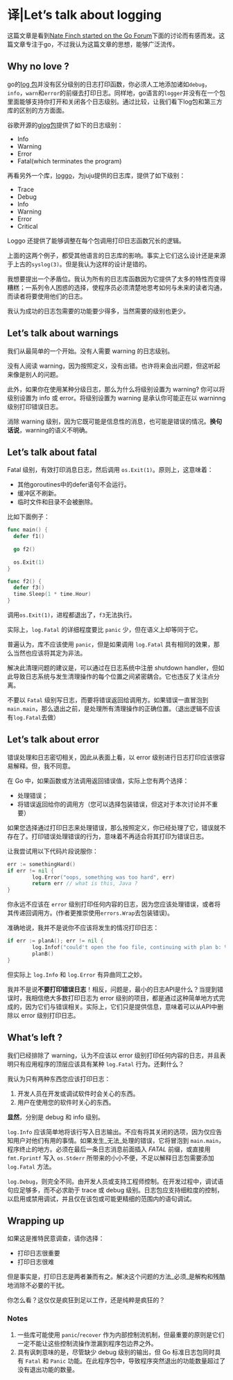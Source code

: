 # 译|Let’s talk about logging

这篇文章是看到[Nate Finch started on the Go Forum](https://forum.golangbridge.org/t/whats-so-bad-about-the-stdlibs-log-package/1435/)下面的讨论而有感而发。这篇文章专注于go，不过我认为这篇文章的思想，能够广泛流传。



## Why no love ?

go的[log 包](https://golang.org/pkg/log/)并没有区分级别的日志打印函数，你必须人工地添加诸如`debug`，`info`，`warn`和`error`的前缀去打印日志。同样地，go语言的`logger`并没有在一个包里面能够支持你打开和关闭各个日志级别。通过比较，让我们看下log包和第三方库的区别的方方面面。

谷歌开源的[glog包](https://godoc.org/github.com/golang/glog)提供了如下的日志级别：

+ Info
+ Warning
+ Error
+ Fatal(which terminates the program)

再看另外一个库，[loggo](https://godoc.org/github.com/juju/loggo)，为juju提供的日志库，提供了如下级别：

+ Trace
+ Debug
+ Info
+ Warning
+ Error
+ Critical

Loggo 还提供了能够调整在每个包调用打印日志函数冗长的逻辑。

上面的这两个例子，都受其他语言的日志库的影响。事实上它们这么设计还是来源于上古的`syslog(3)`。但是我认为这样的设计是错的。

我想要提出一个矛盾位。我认为所有的日志库函数因为它提供了太多的特性而变得糟糕；一系列令人困惑的选择，使程序员必须清楚地思考如何与未来的读者沟通，而读者将要使用他们的日志。

我认为成功的日志包需要的功能要少得多，当然需要的级别也更少。



## Let’s talk about warnings

我们从最简单的一个开始。没有人需要 warning 的日志级别。

没有人阅读 warning，因为按照定义，没有出错。也许将来会出问题，但这听起来像是别人的问题。

此外，如果你在使用某种分级日志，那么为什么将级别设置为 warning? 你可以将级别设置为 info 或 error。将级别设置为 warning 是承认你可能正在以 warninng 级别打印错误日志。

消除 warning 级别，因为它既可能是信息性的消息，也可能是错误的情况。**换句话说**，warning的语义不明确。



## Let’s talk about fatal

Fatal 级别，有效打印消息日志，然后调用 `os.Exit(1)`。原则上，这意味着：

+ 其他goroutines中的defer语句不会运行。
+ 缓冲区不刷新。
+ 临时文件和目录不会被删除。

比如下面例子：

```go
func main() {
  defer f1()
  
  go f2()
  
  os.Exit(1)
}

func f2() {
  defer f3()
  time.Sleep(1 * time.Hour)
}
```

调用`os.Exit(1)`，进程都退出了，`f3`无法执行。

实际上，`log.Fatal` 的详细程度要比 `panic` 少，但在语义上却等同于它。

普遍认为，库不应该使用 `panic`，但是如果调用 `log.Fatal` 具有相同的效果，那么当然也应该将其定为非法。

解决此清理问题的建议是，可以通过在日志系统中注册 shutdown handler，但如此导致日志系统与发生清理操作的每个位置之间紧密耦合。它也违反了关注点分离。

不要以 `Fatal` 级别写日志，而要将错误返回给调用方。如果错误一直冒泡到 `main.main`，那么退出之前，是处理所有清理操作的正确位置。（退出逻辑不应该有`log.Fatal`去做）



## Let’s talk about error

错误处理和日志密切相关，因此从表面上看，以 error 级别进行日志打印应该很容易解释。但，我不同意。

在 Go 中，如果函数或方法调用返回错误值，实际上您有两个选择：

- 处理错误；
- 将错误返回给你的调用方（您可以选择包装错误，但这对于本次讨论并不重要）

如果您选择通过打印日志来处理错误，那么按照定义，你已经处理了它，错误就不存在了。打印错误处理错误的行为，意味着不再适合将其打印为错误日志。

让我尝试用以下代码片段说服你：

```go
err := somethingHard()
if err != nil {
        log.Error("oops, something was too hard", err)
        return err // what is this, Java ?
}
```

你永远不应该在 `error` 级别打印任何内容的日志，因为您应该处理错误，或者将其传递回调用方。(作者更推崇使用`errors.Wrap`去包装错误)。

准确地说，我并不是说你不应该将发生的情况打印日志：

```go
if err := planA(); err != nil {
        log.Infof("could't open the foo file, continuing with plan b: %v", err)
        planB()
}
```

但实际上 `log.Info` 和 `log.Error` 有异曲同工之妙。

我并不是说**不要打印错误日志**！相反，问题是，最小的日志API是什么？当提到错误时，我相信绝大多数打印日志为 error 级别的项目，都是通过这种简单地方式完成的，因为它们与错误相关。实际上，它们只是提供信息，意味着可以从API中删除以 error 级别打印日志。



## What’s left ?

我们已经排除了 warning，认为不应该以 error 级别打印任何内容的日志，并且表明只有应用程序的顶层应该具有某种 `log.Fatal` 行为。还剩什么？

我认为只有两种东西您应该打印日志：

1. 开发人员在开发或调试软件时会关心的东西。
2. 用户在使用您的软件时关心的东西。

**显然**，分别是 debug 和 info 级别。

`log.Info` 应该简单地将该行写入日志输出。不应有将其关闭的选项，因为仅应告知用户对他们有用的事情。如果发生_无法_处理的错误，它将冒泡到 `main.main`， 程序终止的地方。必须在最后一条日志消息前面插入 *FATAL* 前缀，或直接用 `fmt.Fprintf` 写入 `os.Stderr` 所带来的小小不便，不足以解释日志包需要添加 `log.Fatal` 方法。

`log.Debug`，则完全不同。由开发人员或支持工程师控制。在开发过程中，调试语句应足够多，而不必求助于 trace 或 debug 级别。日志包应支持细粒度的控制，以启用或禁用调试，并且仅在该包或可能更精细的范围内的语句调试。



## Wrapping up

如果这是推特民意调查，请你选择：

- 打印日志很重要
- 打印日志很难

但是事实是，打印日志是两者兼而有之。解决这个问题的方法_必须_是解构和残酷地消除不必要的干扰。

你怎么看？这仅仅是疯狂到足以工作，还是纯粹是疯狂的？



### Notes

1. 一些库可能使用 `panic`/`recover` 作为内部控制流机制，但最重要的原则是它们一定不能让这些控制流操作泄漏到程序包边界之外。
2. 具有讽刺意味的是，尽管缺少 debug 级别的输出，但 Go 标准日志包同时具有 `Fatal` 和 `Panic` 功能。在此程序包中，导致程序突然退出的功能数量超过了没有退出功能的数量。



